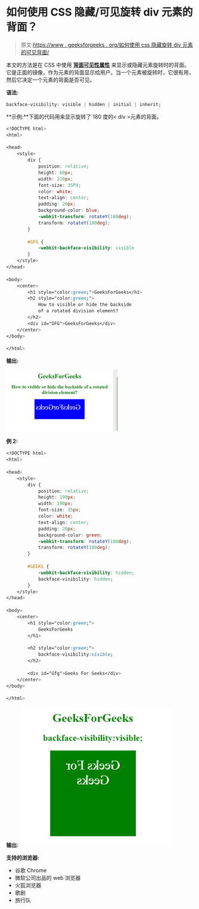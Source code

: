# 如何使用 CSS 隐藏/可见旋转 div 元素的背面？

> 原文:[https://www . geeksforgeeks . org/如何使用 css 隐藏旋转 div 元素的可见背面/](https://www.geeksforgeeks.org/how-to-hide-visible-the-backside-of-a-rotated-div-element-using-css/)

本文的方法是在 CSS 中使用 **[背面可见性属性](https://www.geeksforgeeks.org/css-backface-visibility-property/)** 来显示或隐藏元素旋转时的背面。它是正面的镜像，作为元素的背面显示给用户。当一个元素被旋转时，它很有用，然后它决定一个元素的背面是否可见。

**语法:**

```css
backface-visibility: visible | hidden | initial | inherit;
```

**示例:**下面的代码用来显示旋转了 180 度的< div >元素的背面。

```css
<!DOCTYPE html>
<html>

<head>
    <style>
        div {
            position: relative;
            height: 60px;
            width: 210px;
            font-size: 35PX;
            color: white;
            text-align: center;
            padding: 20px;
            background-color: blue;
            -webkit-transform: rotateY(180deg);
            transform: rotateY(180deg);
        }

        #GFG {
            -webkit-backface-visibility: visible
        }
    </style>
</head>

<body>
    <center>
        <h1 style="color:green;">GeeksForGeeks</h1>
        <h2 style="color:green;">
            How to visible or hide the backside
            of a rotated division element?
        </h2>
        <div id="GFG">GeeksForGeeks</div>
    </center>
</body>

</html>        
```

**输出:**

![](img/491cfbecc30c876ff26c6be99d9d66b4.png)

**例 2:**

```css
<!DOCTYPE html>
<html>

<head>
    <style>
        div {
            position: relative;
            height: 190px;
            width: 190px;
            font-size: 35px;
            color: white;
            text-align: center;
            padding: 20px;
            background-color: green;
            -webkit-transform: rotateY(180deg);
            transform: rotateY(180deg);
        }

        #GEEKS {
            -webkit-backface-visibility: hidden;
            backface-visibility: hidden;
        }
    </style>
</head>

<body>
    <center>
        <h1 style="color:green;">
            GeeksForGeeks
        </h1>

        <h2 style="color:green;">
            backface-visibility:visible;
        </h2>

        <div id="Gfg">Geeks For Geeks</div>
    </center>
</body>

</html>    
```

**输出:**
![](img/a0a531e4113d41fef92162a1793d8040.png)

**支持的浏览器:**

*   谷歌 Chrome
*   微软公司出品的 web 浏览器
*   火狐浏览器
*   歌剧
*   旅行队